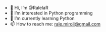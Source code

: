 - 👋 Hi, I’m @RalelaR
- 👀 I’m interested in Python programming
- 🌱 I’m currently learning Python
- 📫 How to reach me: rale.miroli@gmail.com
